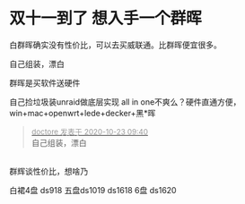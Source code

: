# 双十一到了 想入手一个群晖


白群晖确实没有性价比，可以去买威联通。比群晖便宜很多。

自己组装，漂白

群晖是买软件送硬件

自己捡垃圾装unraid做底层实现 all in one不爽么？硬件直通方便，win+mac+openwrt+lede+decker+黑*晖

<div class="quote"><blockquote><font size="2"><a href="https://www.hostloc.com/forum.php?mod=redirect&amp;goto=findpost&amp;pid=9339522&amp;ptid=757464" target="_blank"><font color="#999999">doctore 发表于 2020-10-23 09:40</font></a></font><br />
自己组装，漂白</blockquote></div><br />
群辉谈性价比，想啥乃

白裙4盘 ds918 五盘ds1019 ds1618 6盘 ds1620
